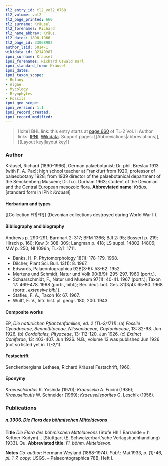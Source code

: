 ```yaml
---
tl2_entry_id: tl2_vol2_0768
tl2_volume: vol2
tl2_page_printed: 660
tl2_surname: Kräusel
tl2_forenames: Richard
tl2_name_abbrev: Kräus.
tl2_dates: 1890-1966
tl2_page_id: 33068902
author_lsid: 5014-1
wikidata_id: Q2149987
ipni_surname: Kräusel
ipni_forenames: Richard Oswald Karl
ipni_standard_form: Kräusel
ipni_dates: 
ipni_taxon_scope: 
- Botany
- Algae
- Mycology
- Bryophytes
- Fossils
ipni_geo_scope: 
ipni_version: 1.1
ipni_record_created: 
ipni_record_modified:
---
```


> [!cite] BHL link: this entry starts at [page 660](https://www.biodiversitylibrary.org/page/33068902) of TL-2 Vol. II
> Author links: [IPNI](https://www.ipni.org/a/5014-1), [Wikidata](https://www.wikidata.org/wiki/Q2149987). Support pages: [[Abbreviations|abbreviations]], [[Layout key|layout key]]

### Author

Kräusel, Richard (1890-1966), German palaebotanist; Dr. phil. Breslau 1913 (with F. A. Pax); high school teacher at Frankfurt from 1920; professor of palaeobotany 1928; from 1939 director of the palaebotanical department of the Senckenberg Musuem; Dr. h.c. Durham 1963; student of the Devonian and the Central European mesozoic flora. 
**Abbreviated name**: *Kräus.* \[standard form in IPNI: *Kräusel*\]

#### Herbarium and types

[[Collection FR|FR]] (Devonian collections destroyed during World War II).

#### Bibliography and biography

Andrews p. 290-291; Barnhart 2: 317; BFM 1366; BJI 2: 95; Bossert p. 219; Hirsch p. 160; Kew 3: 308-309; Langman p. 418; LS suppl. 14802-14806; MW p. 250; NI 1096n; TL-2/1: 1711.
- Banks, H. P. Phytomorphology 18(1): 178-179. 1968.
- Dilcher, Plant Sci. Bull. 13(1): 8. 1967.
- Edwards, Palaeontographica 92B(3-6): 53-62. 1952.
- Mertens und Schmidt, Natur und Volk 90(8/9): 295-297. 1960 (portr.).
- Schaarschmidt, F., Natur und Museum 97(1): 40-41. 1967 (portr.); Taxon 17: 469-478. 1968 (portr., bibl.); Ber. deut. bot. Ges. 81(3/4): 65-80. 1968 (portr., *extensive bibl.*).
- Stafleu, F. A., Taxon 16: 67. 1967.
- Wulff, E. V., Intr. hist. pl. geogr. 180, 200. 1943.

#### Composite works

EP, *Die natürlichen Pflanzenfamilien, ed. 2 (TL-2/1711)*:
(a) *Fossile Cycadaceae, Bennettitaceae, Nilssoniaceae, Caytoniaceae*, 13: 82-98. Jun 1926.
(b) *Cordaitales, Pityaceae*, 13: 112-120. Jun 1926.
(c) *Extinct Coniferae*, 13: 403-407. Jun 1926.
N.B., volume 13 was published Jun 1926 (not so listed yet in TL-2/1).

#### Festschrift

Senckenbergiana Lethaea, Richard Kräusel Festschrift, 1960.

#### Eponymy

*Kraeuselcladus* R. Yoshida (1970); *Kraeuselia* A. Fucini (1936); *Kraeuselicutis* W. Schneider (1969); *Kraeuselisporites* G. Leschik (1956).

### Publications

##### n.3906. Die Flora des böhmischen Mitteldevons

**Title**
*Die Flora des böhmischen Mitteldevons* (Stufe Hh 1 Barrande = h Kettner-Kodym)... \[Stuttgart (E. Schwcizerbart'sche Verlagsbuchhandlung) 1933\]. Qu.
**Abbreviated title**: *Fl. böhm. Mitteldevon.*

**Notes**
*Co-author*: Hermann Weyland (1888-1974).
*Publ*.: Mai 1933, p. \[1\]-46, *pl. 1-7. copy*: USGS. – Palaeontographica 78B, Heft I.

